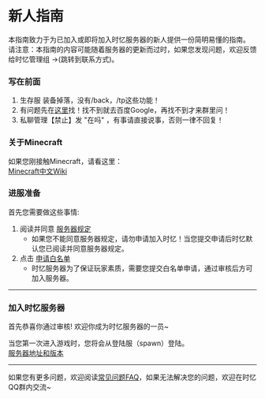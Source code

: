 # 新人指南

本指南致力于为已加入或即将加入时忆服务器的新人提供一份简明易懂的指南。  
请注意：本指南的内容可能随着服务器的更新而过时，如果您发现问题，欢迎反馈给时忆管理组 →(跳转到联系方式)。

### 写在前面

1. 生存服 装备掉落，没有/back，/tp这些功能！
2. 有问题先在[这里](README.md)找！找不到就去百度Google，再找不到才来群里问！
3. 私聊管理【禁止】发 "在吗" ，有事请直接说事，否则一律不回复！


### 关于Minecraft

如果您刚接触Minecraft，请看这里：  
[Minecraft中文Wiki](https://minecraft-zh.gamepedia.com/index.php?title=Minecraft_Wiki&variant=zh)


### 进服准备

首先您需要做这些事情:

1. 阅读并同意 [服务器规定](https://www.mcshiyi.com/blog/notice/rules.html)  
    - 如果您不能同意服务器规定，请勿申请加入时忆！当您提交申请后时忆默认您已阅读并同意服务器规定。
2. 点击 [申请白名单](whitelist.md)
    - 时忆服务器为了保证玩家素质，需要您提交白名单申请，通过审核后方可加入服务器。


----
### 加入时忆服务器

首先恭喜你通过审核! 欢迎你成为时忆服务器的一员~  

当您第一次进入游戏时，您将会从登陆服（spawn）登陆。  
[服务器地址和版本](serverlist.md)


---------

如果您有更多问题，欢迎阅读[常见问题FAQ](faq.md)，如果无法解决您的问题，欢迎在时忆QQ群内交流~
